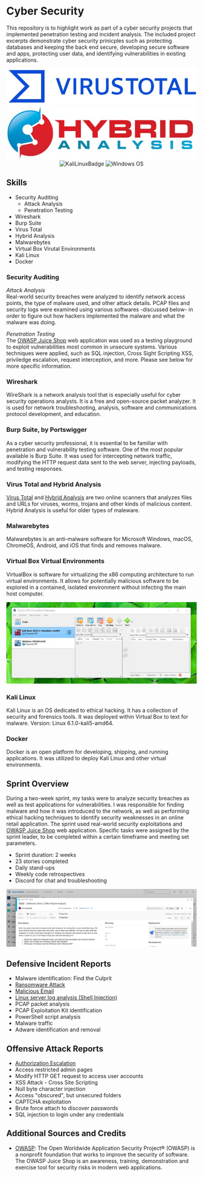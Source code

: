# Cyber Security
This repository is to highlight work as part of a cyber security projects that implemented penetration testing and incident analysis. The included project excerpts demonstrate cyber security prinicples such as protecting databases and keeping the back end secure, developing secure software and apps, protecting user data, and identifying vulnerabilities in existing applications. 
<br><div align="center">
![Virus Total](https://github.com/serengetijade/Cyber_Security/blob/main/img/VirusTotal.jpg)
![HybridAnalysis](https://github.com/serengetijade/Cyber_Security/blob/main/img/HybridAnalysis.jpg)
<br> 
![KaliLinuxBadge](https://img.shields.io/badge/Kali_Linux-557C94?style=for-the-badge&logo=kali-linux&logoColor=white)
![Windows OS](https://img.shields.io/badge/Windows-0078D6?style=for-the-badge&logo=windows&logoColor=white)
</div>

## Skills
- Security Auditing
  - Attack Analysis
  - Penetration Testing
- Wireshark
- Burp Suite
- Virus Total
- Hybrid Analysis
- Malwarebytes 
- Virtual Box Virutal Environments
- Kali Linux
- Docker

### Security Auditing
<i>Attack Analysis</i>
<br>Real-world security breaches were analyzed to identify network access points, the type of malware used, and other attack details. PCAP files and security logs were examined using various softwares -discussed below- in order to figure out how hackers implemented the malware and what the malware was doing. 

<i>Penetration Testing</i>
<br>The [OWASP Juice Shop](https://owasp.org/www-project-juice-shop/) web application was used as a testing playground to exploit vulnerabilities most common in unsecure systems. Various techniques were applied, such as SQL injection, Cross Sight Scripting XSS, priviledge escalation, request interception, and more. Please see below for more specific information. 

### Wireshark
WireShark is a network analysis tool that is especially useful for cyber security operations analysts. It is a free and open-source packet analyzer. It is used for network troubleshooting, analysis, software and communications protocol development, and education.

### Burp Suite, by Portswigger
As a cyber security professional, it is essential to be familiar with penetration and vulnerability testing software. One of the most popular available is Burp Suite. It was used for intercepting network traffic, modifying the HTTP request data sent to the web server, injecting payloads, and testing responses.

### Virus Total and Hybrid Analysis
[Virus Total](https://www.virustotal.com/) and [Hybrid Analysis](https://www.hybrid-analysis.com/) are two online scanners that analyzes files and URLs for viruses, worms, trojans and other kinds of malicious content. Hybrid Analysis is useful for older types of maleware. 

### Malwarebytes
Malwarebytes is an anti-malware software for Microsoft Windows, macOS, ChromeOS, Android, and iOS that finds and removes malware. 

### Virtual Box Virtual Environments
VirtualBox is software for virtualizing the x86 computing architecture to run virtual environments. It allows for potentially malicious software to be explored in a contained, isolated environment without infecting the main host computer. 

![KaliLinuxVirtualBox](https://github.com/serengetijade/Cyber_Security/blob/main/img/VirtualBox.jpg)

### Kali Linux 

Kali Linux is an OS dedicated to ethical hacking. It has a collection of security and forensics tools. It was deployed within Virtual Box to text for malware. 
Version: Linux 6.1.0-kali5-amd64.

### Docker
Docker is an open platform for developing, shipping, and running applications. It was utilized to deploy Kali Linux and other virtual environments. 

## Sprint Overview
During a two-week sprint, my tasks were to analyze security breaches as well as test applications for vulnerabilities. I was responsible for finding malware and how it was introduced to the network, as well as performing ethical hacking techniques to identify security weaknesses in an online retail application. The sprint used real-world security exploitations and [OWASP Juice Shop](https://owasp.org/www-project-juice-shop/) web application. Specific tasks were assigned by the sprint leader, to be completed within a certain timeframe and meeting set parameters.

- Sprint duration: 2 weeks
- 23 stories completed
- Daily stand-ups
- Weekly code retrospectives
- Discord for chat and troubleshooting

![Azure Assignment](https://github.com/serengetijade/Cyber_Security/blob/main/img/Azure.jpg)

## Defensive Incident Reports
- Malware identification: Find the Culprit
- [Ransomware Attack](https://github.com/serengetijade/Cyber_Security/blob/main/DeffensiveReports/RansomwareAttack.md)
- [Malicious Email](https://github.com/serengetijade/Cyber_Security/blob/main/DeffensiveReports/MaliciousEmail.md)
- [Linux server log analysis (Shell Injection)](https://github.com/serengetijade/Cyber_Security/blob/main/DeffensiveReports/LinuxLogs-ShellInjection.md)
- PCAP packet analysis
- PCAP Exploitation Kit identification
- PowerShell script analysis
- Malware traffic 
- Adware identification and removal

## Offensive Attack Reports
- [Authorization Escalation](https://github.com/serengetijade/Cyber_Security/blob/main/OffensiveReports/AuthorizationEscalation.md)
- Access restricted admin pages
- Modify HTTP GET request to access user accounts
- XSS Attack - Cross Site Scripting
- Null byte character injection
- Access "obscured", but unsecured folders
- CAPTCHA exploitation
- Brute force attach to discover passwords
- SQL injection to login under any credentials

## Additional Sources and Credits
- [OWASP](https://owasp.org/): The Open Worldwide Application Security Project® (OWASP) is a nonprofit foundation that works to improve the security of software. The OWASP Juice Shop is an awareness, training, demonstration and exercise tool for security risks in modern web applications. 